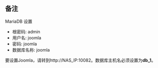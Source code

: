 ## 备注 
MariaDB 设置

- 根密码: admin
- 用户名: joomla
- 密码: joomla
- 数据库名称: joomla

要设置Joomla，请转到http://NAS_IP:10082。数据库主机名必须设置为**db_1**。
